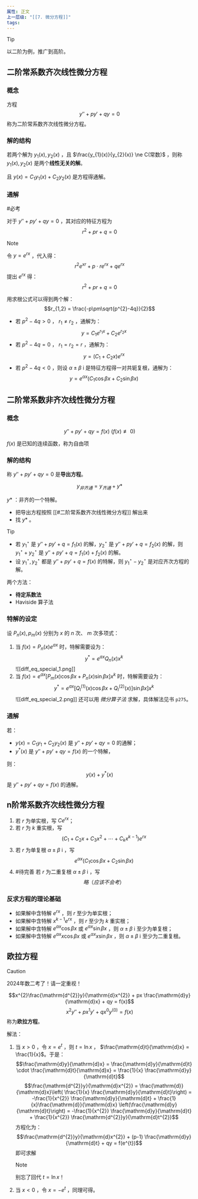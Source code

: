 ```yaml
---
属性: 正文
上一层级: "[[7. 微分方程]]"
tags:
---
```


> [!tip] 
> 以二阶为例，推广到高阶。

## 二阶常系数齐次线性微分方程

### 概念

方程 $$y''+py'+qy = 0$$ 称为二阶常系数齐次线性微分方程。

### 解的结构

若两个解为 $y_{1}(x), y_{2}(x)$ ，且 $\frac{y_{1}(x)}{y_{2}(x)} \ne C(常数)$ ，则称 $y_{1}(x), y_{2}(x)$ 是两个**线性无关的解**。

且 $y(x) = C_{1}y_{1}(x) + C_{2}y_{2}(x)$ 是方程得通解。

### 通解

#必考 

对于 $y''+py'+qy = 0$ ，其对应的特征方程为 $$r^{2}+pr+q=0$$

> [!note] 
> 令 $y = e^{rx}$ ，代入得： $$r^{2}e^{xr} + p \cdot r e^{rx} + q e^{rx}$$
> 提出 $e^{rx}$ 得： $$r^{2}+pr+q = 0$$

用求根公式可以得到两个解： $$r_{1,2} = \frac{-p\pm\sqrt{p^{2}-4q}}{2}$$

- 若 $p^{2}-4q > 0$ ， $r_{1} \ne r_{2}$ ，通解为： $$y=C_{1}e^{r_{1} x} + C_{2}e^{r_{2} x}$$
- 若 $p^{2}-4q = 0$ ， $r_{1} = r_{2} = r$ ，通解为： $$y=(C_{1}+C_{2}x)e^{rx}$$
- 若 $p^{2}-4q < 0$ ，则设 $\alpha \pm \beta ~\mathrm{i}$ 是特征方程得一对共轭复根，通解为： $$y = e^{\alpha x}(C_{1}\cos \beta x + C_{2}\sin \beta x)$$

## 二阶常系数非齐次线性微分方程

### 概念

$$y''+py'+qy = f(x) ~ (f(x)\not\equiv 0)$$

$f(x)$ 是已知的连续函数，称为自由项

### 解的结构

称 $y''+py'+qy = 0$ 是**导出方程**。

$$y_{非齐通} = y_{齐通} + y*$$

$y*$ ：非齐的一个特解。

- 把导出方程按照 [[#二阶常系数齐次线性微分方程]] 解出来
- 找 $y*$ 。

> [!tip] 
> - 若 $y_{1}^{\star}$ 是 $y''+py'+q = f_{1}(x)$ 的解，$y_{2}^{\star}$ 是 $y''+py'+q = f_{2}(x)$ 的解，则 $y_{1}^{\star} + y_{2}^{\star}$ 是 $y''+py'+q = f_{1}(x) + f_{2}(x)$ 的解。
> - 设 $y_{1}^{\star}, y_{2}^{\star}$ 都是 $y''+py'+q = f(x)$ 的特解，则 $y_{1}^{\star}-y_{2}^{\star}$ 是对应齐次方程的解。

两个方法：

- **待定系数法**
- Haviside 算子法

### 特解的设定

设 $P_{n}(x), p_{m}(x)$ 分别为 $x$ 的 $n$ 次、 $m$ 次多项式：

1. 当 $f(x) = P_{n}(x) e^{ax}$ 时，特解需要设为： $$y^* = e^{ax}Q_{n}(x) x^{k}$$ ![[diff_eq_special_1.png]]
 2. 当 $f(x) = e^{ax}[P_{m}(x)\cos \beta x +P_{n}(x)\sin \beta x]x^{k}$ 时，特解需要设为： $$y^* = e^{ax}[Q_{l}^{(1)}(x)\cos \beta x + Q_{l}^{(2)}(x)]\sin \beta x] x^{k}$$ ![[diff_eq_special_2.png]] 还可以用 *微分算子法* 求解，具体解法见书 `p275`。

### 通解

若：

- $y(x) = C_{1}y_{1} + C_{2}y_{2}(x)$ 是 $y''+py'+qy=0$ 的通解；
- $y^{*}(x)$ 是 $y''+py'+qy=f(x)$ 的一个特解，

则： $$y(x) + y^{*}(x)$$ 是 $y''+py'+qy=f(x)$ 的通解。

## n阶常系数齐次线性微分方程

1. 若 $r$ 为单实根，写 $Ce^{rx}$；
2. 若 $r$ 为 $k$ 重实根，写 $$(C_{1}+C_{2}x+C_{3}x^{2}+\cdots+C_{k}x^{k-1})e^{rx}$$
3. 若 $r$ 为单复根 $\alpha \pm \beta ~\mathrm{i}$ ，写 $$e^{\alpha x}(C_{1}\cos \beta x + C_{2}\sin \beta x)$$
4. #待完善 若 $r$ 为二重复根 $\alpha \pm \beta ~\mathrm{i}$ ，写 $$略（应该不会考）$$

### 反求方程的理论基础

- 如果解中含特解 $e^{rx}$ ，则 $r$ 至少为单实根；
- 如果解中含特解 $x^{k-1}e^{rx}$ ，则 $r$ 至少为 $k$ 重实根；
- 如果解中含特解 $e^{\alpha x} \cos\beta x$ 或 $e^{\alpha x} \sin\beta x$ ，则 $\alpha \pm \beta ~\mathrm{i}$ 至少为单复根；
- 如果解中含特解 $e^{\alpha x} x\cos\beta x$ 或 $e^{\alpha x} x\sin\beta x$ ，则 $\alpha \pm \beta ~\mathrm{i}$ 至少为二重复根。

## 欧拉方程

> [!caution] 
> 2024年数二考了！请一定重视！

$$x^{2}\frac{\mathrm{d^{2}}y}{\mathrm{d}x^{2}} + px \frac{\mathrm{d}y}{\mathrm{d}x} + qy = f(x)$$ $$x^{2}y'' + px^{1}y' + qx^{0}y^{(0)} = f(x)$$ 称为**欧拉方程**。

解法：

1. 当 $x>0$ ，令 $x=e^{t}$ ，则 $t = \ln x$ ， $\frac{\mathrm{d}t}{\mathrm{d}x} = \frac{1}{x}$。于是： $$\frac{\mathrm{d}y}{\mathrm{d}x} = \frac{\mathrm{d}y}{\mathrm{d}t} \cdot \frac{\mathrm{d}t}{\mathrm{d}x} = \frac{1}{x} \frac{\mathrm{d}y}{\mathrm{d}t}$$ $$\frac{\mathrm{d^{2}}y}{\mathrm{d}x^{2}} = \frac{\mathrm{d}}{\mathrm{d}x}\left( \frac{1}{x} \frac{\mathrm{d}y}{\mathrm{d}t}\right) = -\frac{1}{x^{2}} \frac{\mathrm{d}y}{\mathrm{d}t} + \frac{1}{x}\frac{\mathrm{d}}{\mathrm{d}x} \left(\frac{\mathrm{d}y}{\mathrm{d}t}\right) = -\frac{1}{x^{2}} \frac{\mathrm{d}y}{\mathrm{d}t} + \frac{1}{x^{2}} \frac{\mathrm{d^{2}}y}{\mathrm{d}t^{2}}$$ 方程化为： $$\frac{\mathrm{d^{2}}y}{\mathrm{d}x^{2}} + (p-1) \frac{\mathrm{d}y}{\mathrm{d}t} + qy = f(e^{t})$$ 即可求解
	> [!note] 
	> 别忘了回代 $t = \ln x$！
1. 当 $x<0$ ，令 $x=-e^{t}$ ，同理可得。